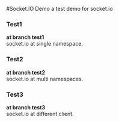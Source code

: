 #Socket.IO Demo
a test demo for socket.io
   
### Test1
__at branch test1__   
socket.io at single namespace.

   
### Test2
__at branch test2__   
socket.io at multi namespaces.

   
### Test3
__at branch test3__   
socket.io at different client.

